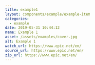 ```yaml
---
title: example1
layout: components/example/example-item
categories:
  - example
date: 2019-05-31 10:44:12
name: Example 1
asset: /assets/examples/cover.jpg
alt: Example 1
watch_url: https://www.epic.net/en/
source_url: https://www.epic.net/en/
zip_url: https://www.epic.net/en/
---
```

